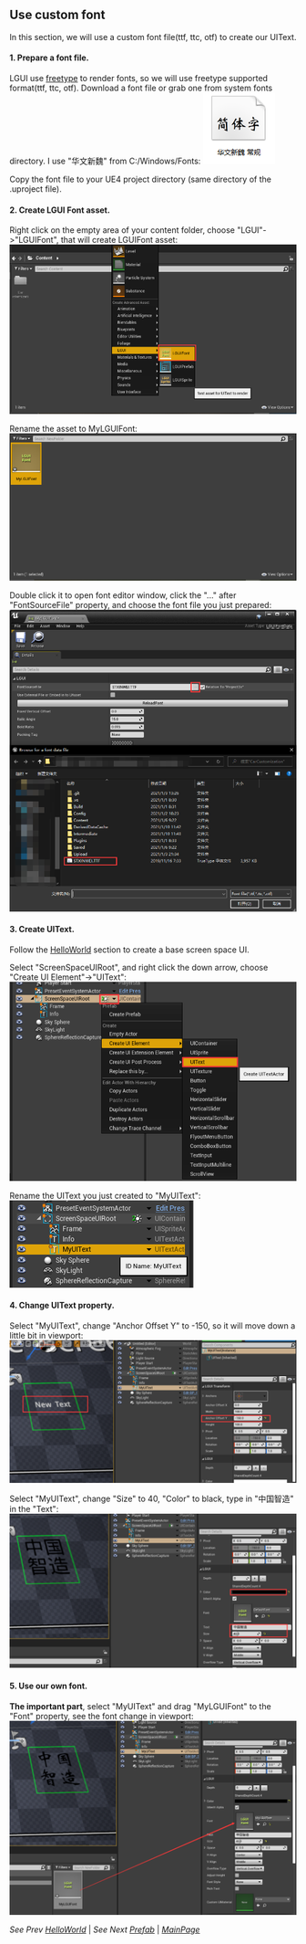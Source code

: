 ## Use custom font
In this section, we will use a custom font file(ttf, ttc, otf) to create our UIText.

#### 1. Prepare a font file.
LGUI use [freetype](https://www.freetype.org/) to render fonts, so we will use freetype supported format(ttf, ttc, otf). Download a font file or grab one from system fonts directory. I use "华文新魏" from C:/Windows/Fonts:
![step1](step1.png)

Copy the font file to your UE4 project directory (same directory of the .uproject file).

#### 2. Create LGUI Font asset.
Right click on the empty area of your content folder, choose "LGUI"->"LGUIFont", that will create LGUIFont asset:
![step2](step2.png)

Rename the asset to MyLGUIFont:
![step3](step3.png)

Double click it to open font editor window, click the "..." after "FontSourceFile" property, and choose the font file you just prepared:
![step4](step4.png)

#### 3. Create UIText.
Follow the [HelloWorld](../HelloWorld/index.md) section to create a base screen space UI.

Select "ScreenSpaceUIRoot", and right click the down arrow, choose "Create UI Element"->"UIText":
![step5](step5.png)

Rename the UIText you just created to "MyUIText":
![step6](step6.png)

#### 4. Change UIText property.
Select "MyUIText", change "Anchor Offset Y" to -150, so it will move down a little bit in viewport:
![step7](step7.png)

Select "MyUIText", change "Size" to 40, "Color" to black, type in "中国智造" in the "Text":
![step8](step8.png)

#### 5. Use our own font.
**The important part**, select "MyUIText" and drag "MyLGUIFont" to the "Font" property, see the font change in viewport:
![step9](step9.png)


*See Prev [HelloWorld](../HelloWorld/index.md)* | *See Next [Prefab](../Prefab/index.md)* | *[MainPage](../../index.md)*